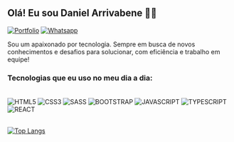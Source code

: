 ## Olá! Eu sou Daniel Arrivabene 🖐🏼

[![Portfolio](https://img.shields.io/website?label=MeuPortfolio&style=for-the-badge&url=https://daniel-goulart-arrivabene.vercel.app)](https://daniel-goulart-arrivabene.vercel.app)
[![Whatsapp](https://img.shields.io/badge/-Whatsapp-2EC866?style=for-the-badge&logo=Whatsapp&logoColor=white)](https://wa.me/message/TJ3CF6UF7NUOI1)

Sou um apaixonado por tecnologia. Sempre em busca de novos conhecimentos e desafios para solucionar, com eficiência e trabalho em equipe!

### Tecnologias que eu uso no meu dia a dia:

<div style="display: inline_block"><br/>
    <img align="center" alt="HTML5" src="https://img.shields.io/badge/HTML5-E34F26?style=for-the-badge&logo=html5&logoColor=white" />
    <img align="center" alt="CSS3" src="https://img.shields.io/badge/CSS3-1572B6?style=for-the-badge&logo=css3&logoColor=white" />
    <img align="center" alt="SASS" src="https://img.shields.io/badge/Sass-CC6699?style=for-the-badge&logo=sass&logoColor=white" />
    <img align="center" alt="BOOTSTRAP" src="https://img.shields.io/badge/Bootstrap-563D7C?style=for-the-badge&logo=bootstrap&logoColor=white" />
    <img align="center" alt="JAVASCRIPT" src="https://img.shields.io/badge/JavaScript-323330?style=for-the-badge&logo=javascript&logoColor=F7DF1E" />
    <img align="center" alt="TYPESCRIPT" src="https://img.shields.io/badge/TypeScript-007ACC?style=for-the-badge&logo=typescript&logoColor=white" />
    <img align="center" alt="REACT" src="https://img.shields.io/badge/React-20232A?style=for-the-badge&logo=react&logoColor=61DAFB" />
</div><br/>

[![Top Langs](https://github-readme-stats.vercel.app/api/top-langs/?username=DanielArrivabene&layout=donut)](https://github.com/DanielArrivabene/)
